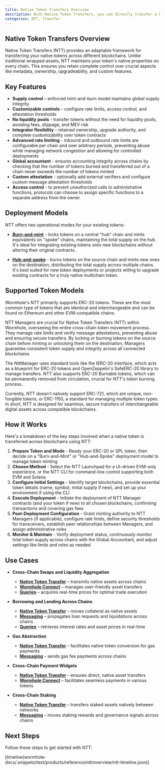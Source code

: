 ```yaml
---
title: Native Token Transfers Overview
description: With Native Token Transfers, you can directly transfer a blockchain's native assets across various connected networks.
categories: NTT, Transfer
---
```


## Native Token Transfers Overview

Native Token Transfers (NTT) provides an adaptable framework for transferring your native tokens across different blockchains. Unlike traditional wrapped assets, NTT maintains your token's native properties on every chain. This ensures you retain complete control over crucial aspects like metadata, ownership, upgradeability, and custom features.

## Key Features

- **Supply control** – enforced mint-and-burn model maintains global supply integrity
- **Customizable controls** – configure rate limits, access control, and attestation thresholds
- **No liquidity pools** - transfer tokens without the need for liquidity pools, avoiding fees, slippage, and MEV risk
- **Integrator flexibility** - retained ownership, upgrade authority, and complete customizability over token contracts
- **Advanced rate limiting** - inbound and outbound rate limits are configurable per chain and over arbitrary periods, preventing abuse while managing network congestion and allowing for controlled deployments 
- **Global accountant** - ensures accounting integrity across chains by checking that the number of tokens burned and transferred out of a chain never exceeds the number of tokens minted
- **Custom attestation** - optionally add external verifiers and configure custom message attestation thresholds
- **Access control** - to prevent unauthorized calls to administrative functions, protocols can choose to assign specific functions to a separate address from the owner


## Deployment Models

NTT offers two operational modes for your existing tokens: 

- **[Burn-and-mint](todo)** -  locks tokens on a central "hub" chain and mints equivalents on "spoke" chains, maintaining the total supply on the hub. It's ideal for integrating existing tokens onto new blockchains without altering their original contracts.

- **[Hub-and-spoke](todo)** - burns tokens on the source chain and mints new ones on the destination, distributing the total supply across multiple chains. It's best suited for new token deployments or projects willing to upgrade existing contracts for a truly native multichain token.

## Supported Token Models

Wormhole's NTT primarily supports ERC-20 tokens. These are the most common type of tokens that are identical and interchangeable and can be found on Ethereum and other EVM-compatible chains.

NTT Managers are crucial for Native Token Transfers (NTT) within Wormhole, overseeing the entire cross-chain token movement process. They manage rate limits and verify message attestations, preventing abuse and ensuring secure transfers. By locking or burning tokens on the source chain before minting or unlocking them on the destination, Managers guarantee consistent token supply and integrity across all connected blockchains

The NttManager uses standard tools like the IERC-20 interface, which acts as a blueprint for ERC-20 tokens and OpenZeppelin's SafeERC-20 library to manage transfers. NTT also supports ERC-20 Burnable tokens, which can be permanently removed from circulation, crucial for NTT's token burning process.

Currently, NTT doesn't natively support ERC-721, which are unique, non-fungible tokens, or ERC-1155, a standard for managing multiple token types. In short, NTT is designed for seamless, secure transfers of interchangeable digital assets across compatible blockchains.

## How it Works

Here's a breakdown of the key steps involved when a native token is transferred across blockchains using NTT:

1. **Prepare Token and Mode** - Ready your ERC-20 or SPL token, then decide on a "Burn-and-Mint" or "Hub-and-Spoke" deployment model to manage token minting
2. **Choose Method** - Select the NTT Launchpad for a UI-driven EVM-only experience, or the NTT CLI for command-line control supporting both EVM and Solana
3. **Configure Initial Settings** - Identify target blockchains, provide essential token details (name, symbol, initial supply if new), and set up your environment if using the CLI
4. **Execute Deployment** - Initiate the deployment of NTT Manager contracts (and your token if new) to all chosen blockchains, confirming transactions and covering gas fees
5. **Post-Deployment Configuration** - Grant minting authority to NTT Managers (if applicable), configure rate limits, define security thresholds for transceivers, establish peer relationships between Managers, and assign administrative roles
6. **Monitor & Maintain** - Verify deployment status, continuously monitor total token supply across chains with the Global Accountant, and adjust settings like limits and roles as needed

## Use Cases 

- **Cross-Chain Swaps and Liquidity Aggregation**

    - [**Native Token Transfer**](/docs/products/native-token-transfers/get-started/) – transmits native assets across chains
    - [**Wormhole Connect**](/docs/products/connect/overview/) – manages user-friendly asset transfers
    - [**Queries**](/docs/products/queries/overview/) – acquires real-time prices for optimal trade execution

- **Borrowing and Lending Across Chains**

    - [**Native Token Transfer**](/docs/products/native-token-transfers/get-started/) – moves collateral as native assets
    - [**Messaging**](/docs/products/messaging/overview/) – propagates loan requests and liquidations across chains
    - [**Queries**](/docs/products/queries/overview/) – retrieves  interest rates and asset prices in real-time

- **Gas Abstraction**

    - [**Native Token Transfer**](/docs/products/native-token-transfers/get-started/) – facilitates native token conversion for gas payments
    - [**Messaging**](/docs/products/messaging/overview/) – sends gas fee payments across chains

- **Cross-Chain Payment Widgets**

    - [**Native Token Transfer**](/docs/products/native-token-transfers/get-started/) – ensures direct, native asset transfers
    - [**Wormhole Connect**](/docs/products/connect/overview/) – facilitates seamless payments in various tokens

- **Cross-Chain Staking**

    - [**Native Token Transfer**](/docs/products/native-token-transfers/get-started/) – transfers staked assets natively between networks
    - [**Messaging**](/docs/products/messaging/overview/) – moves staking rewards and governance signals across chains

## Next Steps

Follow these steps to get started with NTT:

[timeline(wormhole-docs/.snippets/text/products/reference/ntt/overview/ntt-timeline.json)]